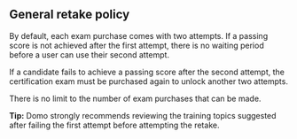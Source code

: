 

General retake policy
-----------------------

By default, each exam purchase comes with two attempts. If a passing score is not achieved after the first attempt, there is no waiting period before a user can use their second attempt.


 If a candidate fails to achieve a passing score after the second attempt, the certification exam must be purchased again to unlock another two attempts.


 There is no limit to the number of exam purchases that can be made.


**Tip:**
 Domo strongly recommends reviewing the training topics suggested after failing the first attempt before attempting the retake.

